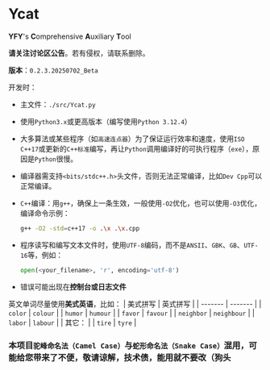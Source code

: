 # Ycat
**YFY**'s **C**omprehensive **A**uxiliary **T**ool

**请关注讨论区公告**。若有侵权，请联系删除。

**版本**：`0.2.3.20250702_Beta`

开发时：
- 主文件：`./src/Ycat.py`
- 使用`Python3.x`或更高版本（编写使用`Python 3.12.4`）
- 大多算法或某些程序（如`高速连点器`）为了保证运行效率和速度，使用`ISO C++17`或更新的`C++标准`编写，再让`Python`调用编译好的可执行程序（`exe`），原因是`Python`很慢。
- 编译器需支持`<bits/stdc++.h>`头文件，否则无法正常编译，比如`Dev Cpp`可以正常编译。
- `C++`编译：用`g++`，确保上一条生效，一般使用`-O2`优化，也可以使用`-O3`优化，编译命令示例： 
    ```bash
    g++ -O2 -std=c++17 -o .\x .\x.cpp
    ```
- 程序读写和编写文本文件时，使用`UTF-8`编码，而不是`ANSII`、`GBK`、`GB`、`UTF-16`等，例如：
    ```python
    open(<your_filename>, 'r', encoding='utf-8')
    ```

- 错误可能出现在**控制台或日志文件**

英文单词尽量使用**美式英语**，比如：
| 美式拼写 | 英式拼写 |
| ------- | ------- |
| `color` | `colour` |
| `humor` | `humour` |
| `favor` | `favour` |
| `neighbor` | `neighbour` |
| `labor` | `labour` |
| 其它： |
| `tire` | `tyre` |


### 本项目`驼峰命名法（Camel Case）`与`蛇形命名法（Snake Case）`混用，可能给您带来了不便，敬请谅解，技术债，能用就不要改（狗头